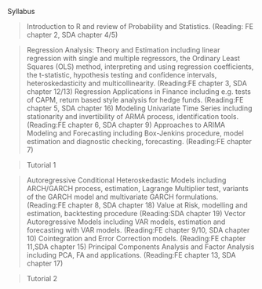 Syllabus

>Introduction to R and review of Probability and Statistics. (Reading: FE chapter 2, SDA chapter 4/5)

>Regression Analysis: Theory and Estimation including linear regression with single and multiple regressors, the Ordinary Least Squares (OLS) method, interpreting and using regression coefficients, the t-statistic, hypothesis testing and confidence intervals, heteroskedasticity and multicollinearity. (Reading:FE chapter 3, SDA chapter 12/13)
>Regression Applications in Finance including e.g. tests of CAPM, return based style analysis for hedge funds. (Reading:FE chapter 5, SDA chapter 16)
>Modeling Univariate Time Series including stationarity and invertibility of ARMA process, identification tools. (Reading:FE chapter 6, SDA chapter 9)
>Approaches to ARIMA Modeling and Forecasting including Box-Jenkins procedure, model estimation and diagnostic checking, forecasting. (Reading:FE chapter 7)

>Tutorial 1

>Autoregressive Conditional Heteroskedastic Models including ARCH/GARCH process, estimation, Lagrange Multiplier test, variants of the GARCH model and multivariate GARCH formulations. (Reading:FE chapter 8, SDA chapter 18)
>Value at Risk, modelling and estimation, backtesting procedure (Reading:SDA chapter 19)
>Vector Autoregressive Models including VAR models, estimation and forecasting with VAR models. (Reading:FE chapter 9/10, SDA chapter 10)
>Cointegration and Error Correction models. (Reading:FE chapter 11,SDA chapter 15)
>Principal Components Analysis and Factor Analysis including PCA, FA and applications. (Reading:FE chapter 13, SDA chapter 17)

>Tutorial 2
